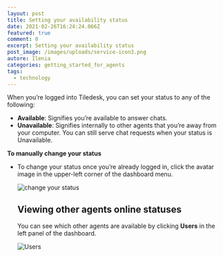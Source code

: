 ```yaml
---
layout: post
title: Setting your availability status
date: 2021-02-26T16:24:24.066Z
featured: true
comment: 0
excerpt: Setting your availability status
post_image: /images/uploads/service-icon3.png
autore: Ilenia
categories: getting_started_for_agents
tags:
  - technology
---
```

When you’re logged into Tiledesk, you can set your status to any of the following:

* **Available**: Signifies you’re available to answer chats.
* **Unavailable**: Signifies internally to other agents that you’re away from your computer. You can still serve chat requests when your status is Unavailable.

**To manually change your status**

* To change your status once you’re already logged in, click the avatar image in the upper-left corner of the dashboard menu.

  ![change your status](/images/uploads/availability-status.png "Change your status")

  ## **Viewing other agents online statuses**

  You can see which other agents are available by clicking **Users** in the left panel of the dashboard.

  ![Users](/images/uploads/other-agents-online-status.png "Users")